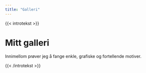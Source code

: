 ```yaml
---
title: "Galleri" 
---
```


{{< introtekst >}}
<h1>Mitt galleri</h1>
<p class="ingress">Innimellom prøver jeg å fange enkle, grafiske og fortellende motiver.
</p>
{{< /introtekst >}}


